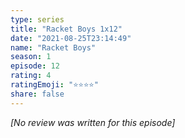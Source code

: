 ```yaml
---
type: series
title: "Racket Boys 1x12"
date: "2021-08-25T23:14:49"
name: "Racket Boys"
season: 1
episode: 12
rating: 4
ratingEmoji: "⭐️⭐️⭐️⭐️"
share: false
---
```


_[No review was written for this episode]_
